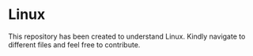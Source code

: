 # Linux
This repository has been created to understand Linux. Kindly navigate to different files and feel free to contribute.
